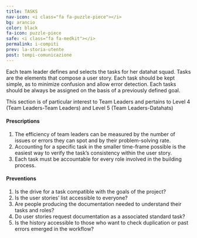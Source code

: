 ```yaml
---
title: TASKS
nav-icon: <i class="fa fa-puzzle-piece"></i>
bg: arancio
color: black
fa-icon: puzzle-piece
safe: <i class="fa fa-medkit"></i>
permalink: i-compiti
prev: la-storia-utente
post: tempi-comunicazione
---
```



Each team leader defines and selects the tasks for her datahat squad. Tasks are the elements that compose a user story. Each task should be kept simple, as to minimize confusion and allow error detection. Each tasks should be always be assigned on the basis of a previously defined goal. 

This section is of particular interest to Team Leaders and pertains to Level 4 (Team Leaders-Team Leaders) and Level 5 (Team Leaders-Datahats) 

#### <i class="fa fa-exclamation-circle"></i> Prescriptions

1. The efficiency of team leaders can be measured by the number of issues or errors they can spot and by their problem-solving rate.2. Accounting for a specific task in the smaller time-frame possible is the easiest way to verify the task’s consistency within the user story.4. Each task must be accountable for every role involved in the building process.

#### <i class="fa fa-question-circle"></i> Preventions

1. Is the drive for a task compatible with the goals of the project?2. Is the user stories’ list accessible to everyone?3. Are people producing the documentation needed to understand their tasks and roles?4. Do user stories request documentation as a associated standard task?5. Is the history accessible to those who want to check duplication or past errors emerged in the workflow?
